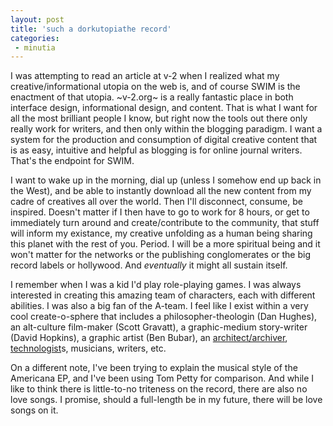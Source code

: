 ```yaml
---
layout: post
title: 'such a dorkutopiathe record'
categories:
 - minutia
---
```


I was attempting to read an article at v-2 when I realized what my creative/informational utopia on the web is, and of course SWIM is the enactment of that utopia. ~v-2.org~ is a really fantastic place in both interface design, informational design, and content. That is what I want for all the most brilliant people I know, but right now the tools out there only really work for writers, and then only within the blogging paradigm. I want a system for the production and consumption of digital creative content that is as easy, intuitive and helpful as blogging is for online journal writers. That's the endpoint for SWIM.

I want to wake up in the morning, dial up (unless I somehow end up back in the West), and be able to instantly download all the new content from my cadre of creatives all over the world. Then I'll disconnect, consume, be inspired. Doesn't matter if I then have to go to work for 8 hours, or get to immediately turn around and create/contribute to the community, that stuff will inform my existance, my creative unfolding as a human being sharing this planet with the rest of you. Period. I will be a more spiritual being and it won't matter for the networks or the publishing conglomerates or the big record labels or hollywood. And _eventually_ it might all sustain itself.

I remember when I was a kid I'd play role-playing games. I was always interested in creating this amazing team of characters, each with different abilities. I was also a big fan of the A-team. I feel like I exist within a very cool create-o-sphere that includes a philosopher-theologin (Dan Hughes), an alt-culture film-maker (Scott Gravatt), a graphic-medium story-writer (David Hopkins), a graphic artist (Ben Bubar), an <a href="http://smallritual.org/">architect/archiver</a>, <a href="http://jasonbrome.com">technologist</a>s, musicians, writers, etc.

On a different note, I've been trying to explain the musical style of the Americana EP, and I've been using Tom Petty for comparison. And while I like to think there is little-to-no triteness on the record, there are also no love songs. I promise, should a full-length be in my future, there will be love songs on it.
